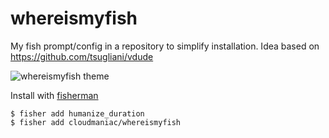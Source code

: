 # whereismyfish

My fish prompt/config in a repository to simplify installation.
Idea based on https://github.com/tsugliani/vdude

![whereismyfish theme](https://user-images.githubusercontent.com/10382023/32564504-c3fbbce4-c4b4-11e7-88d8-ccd50698ddb2.png)

Install with [fisherman](https://github.com/fisherman/fisherman)

```
$ fisher add humanize_duration
$ fisher add cloudmaniac/whereismyfish
```
